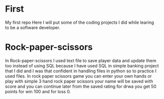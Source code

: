 # First
My first repo
Here I will put some of the coding projects I did while learing to be a software developer.
# Rock-paper-scissors #
In Rock-paper-scissors I used text file to save player data and update them too instead of using 
SQL because I have used SQL in simple banking project that I did and I was that confident in handling files in python 
so to practice I used files.
In rock paper scissors game you can enter your own hands or play with simple 3 hand rock paper scissors
your name will be saved with score and you can continue later from the saved rating
for drwa you get 50 points for win 100 and for loss 0.

